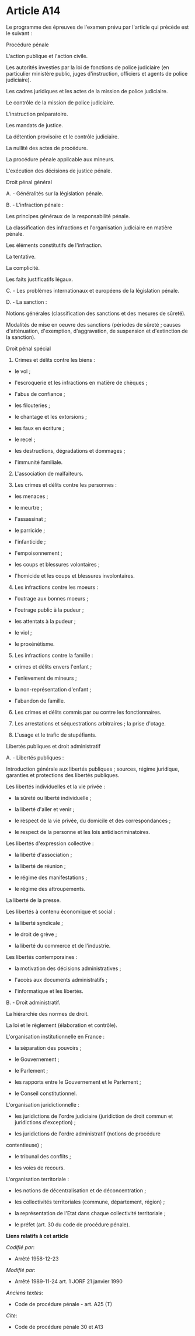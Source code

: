 # Article A14

Le programme des épreuves de l'examen prévu par l'article qui précède est le suivant :

Procédure pénale

L'action publique et l'action civile.

Les autorités investies par la loi de fonctions de police judiciaire (en particulier ministère public, juges d'instruction,
officiers et agents de police judiciaire).

Les cadres juridiques et les actes de la mission de police judiciaire.

Le contrôle de la mission de police judiciaire.

L'instruction préparatoire.

Les mandats de justice.

La détention provisoire et le contrôle judiciaire.

La nullité des actes de procédure.

La procédure pénale applicable aux mineurs.

L'exécution des décisions de justice pénale.

Droit pénal général

A. - Généralités sur la législation pénale.

B. - L'infraction pénale :

Les principes généraux de la responsabilité pénale.

La classification des infractions et l'organisation judiciaire en matière pénale.

Les éléments constitutifs de l'infraction.

La tentative.

La complicité.

Les faits justificatifs légaux.

C. - Les problèmes internationaux et européens de la législation pénale.

D. - La sanction :

Notions générales (classification des sanctions et des mesures de sûreté).

Modalités de mise en oeuvre des sanctions (périodes de sûreté ; causes d'atténuation, d'exemption, d'aggravation, de
suspension et d'extinction de la sanction).

Droit pénal spécial

1. Crimes et délits contre les biens :

- le vol ;

- l'escroquerie et les infractions en matière de chèques ;

- l'abus de confiance ;

- les filouteries ;

- le chantage et les extorsions ;

- les faux en écriture ;

- le recel ;

- les destructions, dégradations et dommages ;

- l'immunité familiale.

2. L'association de malfaiteurs.

3. Les crimes et délits contre les personnes :

- les menaces ;

- le meurtre ;

- l'assassinat ;

- le parricide ;

- l'infanticide ;

- l'empoisonnement ;

- les coups et blessures volontaires ;

- l'homicide et les coups et blessures involontaires.

4. Les infractions contre les moeurs :

- l'outrage aux bonnes moeurs ;

- l'outrage public à la pudeur ;

- les attentats à la pudeur ;

- le viol ;

- le proxénétisme.

5. Les infractions contre la famille :

- crimes et délits envers l'enfant ;

- l'enlèvement de mineurs ;

- la non-représentation d'enfant ;

- l'abandon de famille.

6. Les crimes et délits commis par ou contre les fonctionnaires.

7. Les arrestations et séquestrations arbitraires ; la prise d'otage.

8. L'usage et le trafic de stupéfiants.

Libertés publiques et droit administratif

A. - Libertés publiques :

Introduction générale aux libertés publiques ; sources, régime juridique, garanties et protections des libertés publiques.

Les libertés individuelles et la vie privée :

- la sûreté ou liberté individuelle ;

- la liberté d'aller et venir ;

- le respect de la vie privée, du domicile et des correspondances ;

- le respect de la personne et les lois antidiscriminatoires.

Les libertés d'expression collective :

- la liberté d'association ;

- la liberté de réunion ;

- le régime des manifestations ;

- le régime des attroupements.

La liberté de la presse.

Les libertés à contenu économique et social :

- la liberté syndicale ;

- le droit de grève ;

- la liberté du commerce et de l'industrie.

Les libertés contemporaines :

- la motivation des décisions administratives ;

- l'accès aux documents administratifs ;

- l'informatique et les libertés.

B. - Droit administratif.

La hiérarchie des normes de droit.

La loi et le règlement (élaboration et contrôle).

L'organisation institutionnelle en France :

- la séparation des pouvoirs ;

- le Gouvernement ;

- le Parlement ;

- les rapports entre le Gouvernement et le Parlement ;

- le Conseil constitutionnel.

L'organisation juridictionnelle :

- les juridictions de l'ordre judiciaire (juridiction de droit commun et juridictions d'exception) ;

- les juridictions de l'ordre administratif (notions de procédure

contentieuse) ;

- le tribunal des conflits ;

- les voies de recours.

L'organisation territoriale :

- les notions de décentralisation et de déconcentration ;

- les collectivités territoriales (commune, département, région) ;

- la représentation de l'Etat dans chaque collectivité territoriale ;

- le préfet (art. 30 du code de procédure pénale).

**Liens relatifs à cet article**

_Codifié par_:

  - Arrêté 1958-12-23

_Modifié par_:

  - Arrêté 1989-11-24 art. 1 JORF 21 janvier 1990

_Anciens textes_:

  - Code de procédure pénale - art. A25 (T)

_Cite_:

  - Code de procédure pénale 30 et A13
